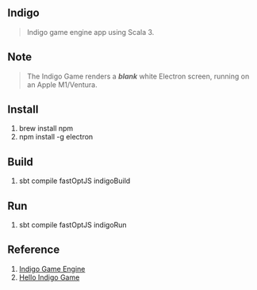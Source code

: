 Indigo
------
>Indigo game engine app using Scala 3.

Note
----
>The Indigo Game renders a ***blank*** white Electron screen, running on an Apple M1/Ventura.

Install
-------
1. brew install npm
2. npm install -g electron

Build
-----
1. sbt compile fastOptJS indigoBuild

Run
---
1. sbt compile fastOptJS indigoRun

Reference
---------
1. [Indigo Game Engine](https://indigoengine.io/)
2. [Hello Indigo Game](https://github.com/PurpleKingdomGames/hello-indigo/tree/master)